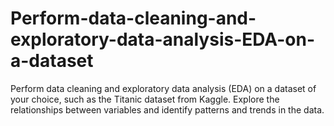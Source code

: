# Perform-data-cleaning-and-exploratory-data-analysis-EDA-on-a-dataset
Perform data cleaning and exploratory data analysis (EDA) on a dataset of your choice, such as the Titanic dataset from Kaggle. Explore the relationships between variables and identify patterns and trends in the data.
